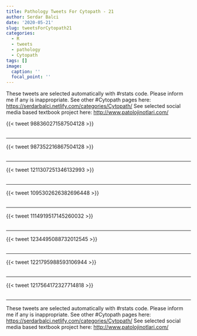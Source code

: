 ```yaml
---
title: Pathology Tweets For Cytopath - 21
author: Serdar Balci
date: '2020-05-21'
slug: tweetsForCytopath21
categories:
  - R
  - tweets
  - pathology
  - Cytopath
tags: []
image:
  caption: ''
  focal_point: ''
---
```



These tweets are selected automatically with #rstats code. Please inform me if any is inappropriate.
See other #Cytopath pages here: https://serdarbalci.netlify.com/categories/Cytopath/ 
See selected social media based textbook project here: http://www.patolojinotlari.com/

{{< tweet 988360271587504128 >}}
<br>
<br>
<hr>
{{< tweet 987352216867504128 >}}
<br>
<br>
<hr>
{{< tweet 1211307251346132993 >}}
<br>
<br>
<hr>
{{< tweet 1095302626382696448 >}}
<br>
<br>
<hr>
{{< tweet 1114919517145260032 >}}
<br>
<br>
<hr>
{{< tweet 1234495088732012545 >}}
<br>
<br>
<hr>
{{< tweet 1221795988593106944 >}}
<br>
<br>
<hr>
{{< tweet 1217564172327714818 >}}
<br>
<br>
<hr>


These tweets are selected automatically with #rstats code. Please inform me if any is inappropriate.
See other #Cytopath pages here: https://serdarbalci.netlify.com/categories/Cytopath/ 
See selected social media based textbook project here: http://www.patolojinotlari.com/
